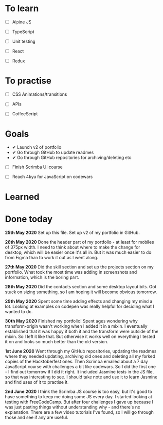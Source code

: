 # To learn
- [ ] Alpine JS
- [ ] TypeScript
- [ ] Unit testing
- [ ] React
- [ ] Redux


# To practise
- [ ] CSS Animations/transitions
- [ ] APIs
- [ ] CoffeeScript


# Goals
- &#10004; Launch v2 of portfolio
- &#10004; Go through GitHub to update readmes
- &#10004; Go through GitHub repositories for archiving/deleting etc
- [ ] Finish Scrimba UI course
- [ ] Reach 4kyu for JavaScript on codewars


# Learned


# Done today
**25th May 2020**
Set up this file. Set up v2 of my portfolio in GitHub.

**26th May 2020**
Done the header part of my portfolio - at least for mobiles of 375px width. I need to think about where to make the change for desktop, which will be easier once it's all in. But it was much easier to do from Figma than to work it out as I went along.

**27th May 2020**
Did the skill section and set up the projects section on my portfolio. What took the most time was adding in screenshots and information, which is the boring part.

**28th May 2020**
Did the contacts section and some desktop layout bits. Got stuck on sizing something, so I am hoping it will become obvious tomorrow.

**29th May 2020**
Spent some time adding effects and changing my mind a lot. Looking at examples on codepen was really helpful for deciding what I wanted to do.

**30th May 2020**
Finished my portfolio! Spent ages wondering why transform-origin wasn't working when I added it in a mixin. I eventually established that it was happy if both it and the transform were outside of the mixin. So I left it like that. But otherwise it works well on everything I tested it on and looks so much better than the old version.

**1st June 2020**
Went through my GitHub repositories, updating the readmes where they needed updating, archiving old ones and deleting all my forked copies of the Hacktoberfest ones. Then Scrimba emailed about a 7 day JavaScript course with challenges a bit like codewars. So I did the first one - I find out tomorrow if I did it right. It included Jasmine tests in the JS file, so that was interesting to see. I should take note and use it to learn Jasmine and find uses of it to practise it.

**2nd June 2020**
I think the Scrimba JS course is too easy, but it's good to have something to keep me doing some JS every day. I started looking at testing with FreeCodeCamp. But after four challenges I gave up because I was just pasting things without understanding why - and there's no explanation. There are a few video tutorials I've found, so I will go through those and see if any are useful.
